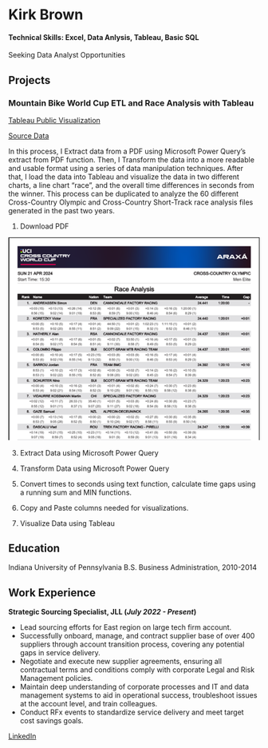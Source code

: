 # Kirk Brown

#### Technical Skills: Excel, Data Anlysis, Tableau, Basic SQL

  Seeking Data Analyst Opportunities

## Projects
### Mountain Bike World Cup ETL and Race Analysis with Tableau
[Tableau Public Visualization](https://public.tableau.com/app/profile/kirk.brown6372/viz/AraxaXCOMRaceAnalysis-KirkBrown/Dashboard1?publish=yes)

[Source Data](https://ucimtbworldseries.com/results/event/araxa/2024)

In this process, I Extract data from a PDF using Microsoft Power Query’s extract from PDF function. Then, I Transform the data into a more readable and usable format using a series of data manipulation techniques. After that, I load the data into Tableau and visualize the data in two different charts, a line chart “race”, and the overall time differences in seconds from the winner. This process can be duplicated to analyze the 60 different Cross-Country Olympic and Cross-Country Short-Track race analysis files generated in the past two years.

1.	Download PDF

   ![](/assets/img/Picture1.png)
 
3.	Extract Data using Microsoft Power Query
 
4.	Transform Data using Microsoft Power Query
 
5.	Convert times to seconds using text function, calculate time gaps using a running sum and MIN functions.

6.	Copy and Paste columns needed for visualizations.
 
7.	Visualize Data using Tableau

## Education
Indiana University of Pennsylvania
B.S. Business Administration, 2010-2014

## Work Experience
**Strategic Sourcing Specialist, JLL (_July 2022 - Present_)**
- Lead sourcing efforts for East region on large tech firm account.
- Successfully onboard, manage, and contract supplier base of over 400 suppliers through account transition process, covering any potential gaps in service delivery.
- Negotiate and execute new supplier agreements, ensuring all contractual terms and conditions comply with corporate Legal and Risk Management policies.
- Maintain deep understanding of corporate processes and IT and data management systems to aid in operational success, troubleshoot issues at the account level, and train colleagues.
- Conduct RFx events to standardize service delivery and meet target cost savings goals.

[LinkedIn](https://www.linkedin.com/in/kirk-brown-51a830a7/)
